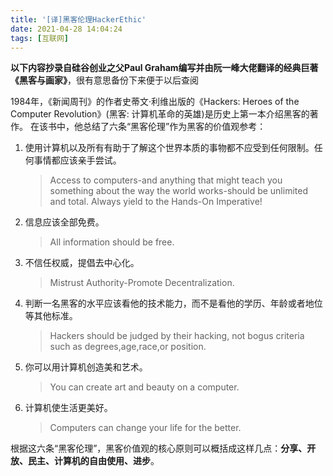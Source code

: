 ```yaml
---
title: '[译]黑客伦理HackerEthic'
date: 2021-04-28 14:04:24
tags: [互联网]
---
```


**以下内容抄录自硅谷创业之父Paul Graham编写并由阮一峰大佬翻译的经典巨著《黑客与画家》**，很有意思备份下来便于以后查阅

1984年，《新闻周刊》的作者史蒂文·利维出版的《Hackers: Heroes of the Computer Revolution》(黑客: 计算机革命的英雄)是历史上第一本介绍黑客的著作。
在该书中，他总结了六条“黑客伦理”作为黑客的价值观参考：

1. 使用计算机以及所有有助于了解这个世界本质的事物都不应受到任何限制。任何事情都应该亲手尝试。
   > Access to computers-and anything that might teach you something about the way the world works-should be unlimited and total. Always yield to the Hands-On Imperative!
1. 信息应该全部免费。
   > All information should be free.
1. 不信任权威，提倡去中心化。
   > Mistrust Authority-Promote Decentralization.
1. 判断一名黑客的水平应该看他的技术能力，而不是看他的学历、年龄或者地位等其他标准。
   > Hackers should be judged by their hacking, not bogus criteria such as degrees,age,race,or position.
1. 你可以用计算机创造美和艺术。
   > You can create art and beauty on a computer.
1. 计算机使生活更美好。
   > Computers can change your life for the better.
    
根据这六条“黑客伦理”，黑客价值观的核心原则可以概括成这样几点：**分享、开放、民主、计算机的自由使用、进步**。
